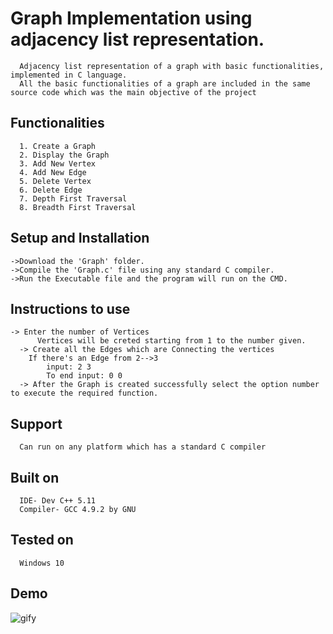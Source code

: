 # Graph Implementation using adjacency list representation.

      Adjacency list representation of a graph with basic functionalities, implemented in C language.
      All the basic functionalities of a graph are included in the same source code which was the main objective of the project

## Functionalities
      
      1. Create a Graph 
      2. Display the Graph 
      3. Add New Vertex 
      4. Add New Edge 
      5. Delete Vertex 
      6. Delete Edge 
      7. Depth First Traversal 
      8. Breadth First Traversal

## Setup and Installation

	->Download the 'Graph' folder.
	->Compile the 'Graph.c' file using any standard C compiler.
	->Run the Executable file and the program will run on the CMD.

## Instructions to use

	-> Enter the number of Vertices
	      Vertices will be creted starting from 1 to the number given.	
      -> Create all the Edges which are Connecting the vertices      
		If there's an Edge from 2-->3		
            input: 2 3 		
            To end input: 0 0	
      -> After the Graph is created successfully select the option number to execute the required function.      

## Support
      
      Can run on any platform which has a standard C compiler
      
## Built on

      IDE- Dev C++ 5.11 
      Compiler- GCC 4.9.2 by GNU
      
## Tested on 

      Windows 10
      
## Demo

![gify](https://user-images.githubusercontent.com/43146932/46241419-54081180-c3d7-11e8-8b4a-4a4aa192e121.gif)






